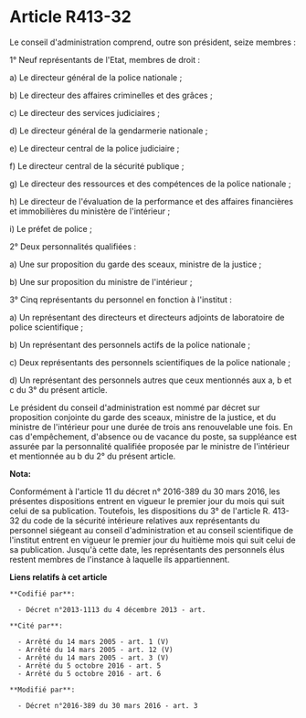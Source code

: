 # Article R413-32

Le conseil d'administration comprend, outre son président, seize membres : 

1° Neuf représentants de l'Etat, membres de droit : 

a) Le directeur général de la police nationale ; 

b) Le directeur des affaires criminelles et des grâces ; 

c) Le directeur des services judiciaires ; 

d) Le directeur général de la gendarmerie nationale ; 

e) Le directeur central de la police judiciaire ; 

f) Le directeur central de la sécurité publique ; 

g) Le directeur des ressources et des compétences de la police nationale ; 

h) Le directeur de l'évaluation de la performance et des affaires financières et immobilières du ministère de l'intérieur ; 

i) Le préfet de police ; 

2° Deux personnalités qualifiées : 

a) Une sur proposition du garde des sceaux, ministre de la justice ; 

b) Une sur proposition du ministre de l'intérieur ; 

3° Cinq représentants du personnel en fonction à l'institut : 

a) Un représentant des directeurs et directeurs adjoints de laboratoire de police scientifique ; 

b) Un représentant des personnels actifs de la police nationale ; 

c) Deux représentants des personnels scientifiques de la police nationale ; 

d) Un représentant des personnels autres que ceux mentionnés aux a, b et c du 3° du présent article. 

Le président du conseil d'administration est nommé par décret sur proposition conjointe du garde des sceaux, ministre de la
justice, et du ministre de l'intérieur pour une durée de trois ans renouvelable une fois. En cas d'empêchement, d'absence ou
de vacance du poste, sa suppléance est assurée par la personnalité qualifiée proposée par le ministre de l'intérieur et
mentionnée au b du 2° du présent article.

**Nota:**

Conformément à l'article 11 du décret n° 2016-389 du 30 mars 2016, les présentes dispositions entrent en vigueur le premier
jour du mois qui suit celui de sa publication. Toutefois, les dispositions du 3° de l'article R. 413-32 du code de la
sécurité intérieure relatives aux représentants du personnel siégeant au conseil d'administration et au conseil scientifique
de l'institut entrent en vigueur le premier jour du huitième mois qui suit celui de sa publication. Jusqu'à cette date, les
représentants des personnels élus restent membres de l'instance à laquelle ils appartiennent.

**Liens relatifs à cet article**

	**Codifié par**:

	  - Décret n°2013-1113 du 4 décembre 2013 - art.

	**Cité par**:

	  - Arrêté du 14 mars 2005 - art. 1 (V)
	  - Arrêté du 14 mars 2005 - art. 12 (V)
	  - Arrêté du 14 mars 2005 - art. 3 (V)
	  - Arrêté du 5 octobre 2016 - art. 5
	  - Arrêté du 5 octobre 2016 - art. 6

	**Modifié par**:

	  - Décret n°2016-389 du 30 mars 2016 - art. 3
